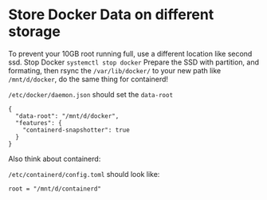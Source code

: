 # Store Docker Data on different storage

To prevent your 10GB root running full, use a different location like second ssd. 
Stop Docker `systemctl stop docker`
Prepare the SSD with partition, and formating, then rsync the `/var/lib/docker/` to your new path like `/mnt/d/docker`, do the same thing for containerd!

`/etc/docker/daemon.json` should set the `data-root`
```
{
  "data-root": "/mnt/d/docker",
  "features": {
    "containerd-snapshotter": true
  }
}
```

Also think about containerd:

`/etc/containerd/config.toml` should look like:
```
root = "/mnt/d/containerd"
```
